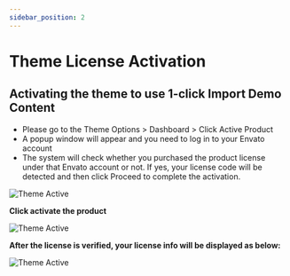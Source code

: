 ```yaml
---
sidebar_position: 2
---
```


# Theme License Activation

## Activating the theme to use 1-click Import Demo Content

- Please go to the Theme Options > Dashboard > Click Active Product
- A popup window will appear and you need to log in to your Envato account
- The system will check whether you purchased the product license under that Envato account or not. If yes, your license code will be detected and then click Proceed to complete the activation.

![Theme Active](./img/theme-active1.avif)

**Click activate the product**

![Theme Active](./img/theme-active2.avif)

**After the license is verified, your license info will be displayed as below:**

![Theme Active](./img/theme-active3.avif)